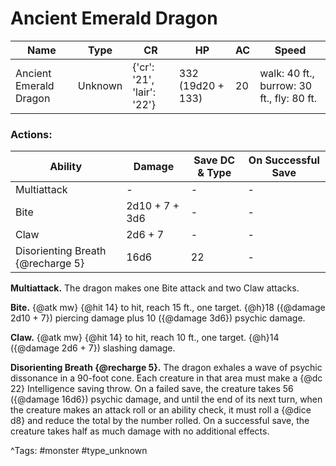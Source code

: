 # Ancient Emerald Dragon

| Name | Type | CR | HP | AC | Speed |
|------|------|----|----|----|-------|
| Ancient Emerald Dragon | Unknown | {'cr': '21', 'lair': '22'} | 332 (19d20 + 133) | 20 | walk: 40 ft., burrow: 30 ft., fly: 80 ft. |

### Actions:

| Ability | Damage | Save DC & Type | On Successful Save |
|---------|--------|----------------|--------------------|
| Multiattack | - | - | - |
| Bite | 2d10 + 7 + 3d6 | - | - |
| Claw | 2d6 + 7 | - | - |
| Disorienting Breath {@recharge 5} | 16d6 | 22 | - |


**Multiattack.** The dragon makes one Bite attack and two Claw attacks.

**Bite.** {@atk mw} {@hit 14} to hit, reach 15 ft., one target. {@h}18 ({@damage 2d10 + 7}) piercing damage plus 10 ({@damage 3d6}) psychic damage.

**Claw.** {@atk mw} {@hit 14} to hit, reach 10 ft., one target. {@h}14 ({@damage 2d6 + 7}) slashing damage.

**Disorienting Breath {@recharge 5}.** The dragon exhales a wave of psychic dissonance in a 90-foot cone. Each creature in that area must make a {@dc 22} Intelligence saving throw. On a failed save, the creature takes 56 ({@damage 16d6}) psychic damage, and until the end of its next turn, when the creature makes an attack roll or an ability check, it must roll a {@dice d8} and reduce the total by the number rolled. On a successful save, the creature takes half as much damage with no additional effects.

^Tags: #monster #type_unknown